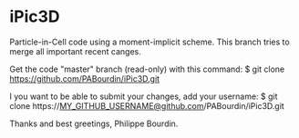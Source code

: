iPic3D
======

Particle-in-Cell code using a moment-implicit scheme.
This branch tries to merge all important recent canges.

Get the code "master" branch (read-only) with this command:
$ git clone https://github.com/PABourdin/iPic3D.git

I you want to be able to submit your changes, add your username:
$ git clone https://MY_GITHUB_USERNAME@github.com/PABourdin/iPic3D.git

Thanks and best greetings,
Philippe Bourdin.
